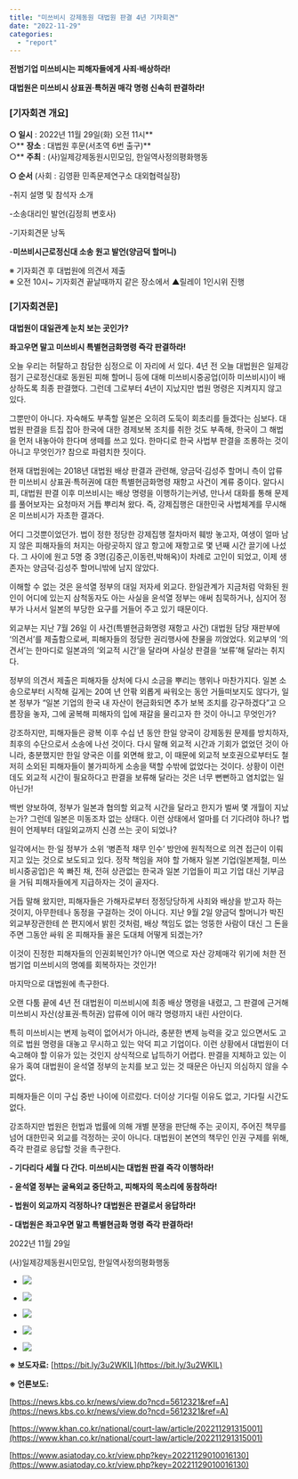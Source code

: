 ```yaml
---
title: "미쓰비시 강제동원 대법원 판결 4년 기자회견"
date: "2022-11-29"
categories: 
  - "report"
---
```


**전범기업 미쓰비시는 피해자들에게 사죄·배상하라!**

**대법원은 미쓰비시 상표권·특허권 매각 명령 신속히 판결하라!**

### **\[기자회견 개요\]**

**○ 일시** : 2022년 11월 29일(화) 오전 11시**  
○** **장소** : 대법원 후문(서초역 6번 출구)**  
○** **주최** : (사)일제강제동원시민모임, 한일역사정의평화행동

**○ 순서** (사회 : 김영환 민족문제연구소 대외협력실장)

\-취지 설명 및 참석자 소개

\-소송대리인 발언(김정희 변호사)

\-기자회견문 낭독

\-**미쓰비시근로정신대 소송 원고 발언(양금덕 할머니)**

※ 기자회견 후 대법원에 의견서 제출  
※ 오전 10시~ 기자회견 끝날때까지 같은 장소에서 ▲릴레이 1인시위 진행

### **\[기자회견문\]**

**대법원이 대일관계 눈치 보는 곳인가?**

**좌고우면 말고 미쓰비시 특별현금화명령 즉각 판결하라!**

오늘 우리는 허탈하고 참담한 심정으로 이 자리에 서 있다. 4년 전 오늘 대법원은 일제강점기 근로정신대로 동원된 피해 할머니 등에 대해 미쓰비시중공업(이하 미쓰비시)이 배상하도록 최종 판결했다. 그런데 그로부터 4년이 지났지만 법원 명령은 지켜지지 않고 있다.

그뿐만이 아니다. 자숙해도 부족할 일본은 오히려 도둑이 회초리를 들겠다는 심보다. 대법원 판결을 트집 잡아 한국에 대한 경제보복 조치를 취한 것도 부족해, 한국이 그 해법을 먼저 내놓아야 한다며 생떼를 쓰고 있다. 한마디로 한국 사법부 판결을 조롱하는 것이 아니고 무엇인가? 참으로 파렴치한 짓이다.

현재 대법원에는 2018년 대법원 배상 판결과 관련해, 양금덕‧김성주 할머니 측이 압류한 미쓰비시 상표권‧특허권에 대한 특별현금화명령 재항고 사건이 계류 중이다. 알다시피, 대법원 판결 이후 미쓰비시는 배상 명령을 이행하기는커녕, 만나서 대화를 통해 문제를 풀어보자는 요청마저 거듭 뿌리쳐 왔다. 즉, 강제집행은 대한민국 사법체계를 무시해 온 미쓰비시가 자초한 결과다.

어디 그것뿐이었던가. 법이 정한 정당한 강제집행 절차마저 훼방 놓고자, 여생이 얼마 남지 않은 피해자들의 처지는 아랑곳하지 않고 항고에 재항고로 몇 년째 시간 끌기에 나섰다. 그 사이에 원고 5명 중 3명(김중곤,이동련,박해옥)이 차례로 고인이 되었고, 이제 생존자는 양금덕‧김성주 할머니밖에 남지 않았다.

이해할 수 없는 것은 윤석열 정부의 대일 저자세 외교다. 한일관계가 지금처럼 악화된 원인이 어디에 있는지 삼척동자도 아는 사실을 윤석열 정부는 애써 침묵하거나, 심지어 정부가 나서서 일본의 부당한 요구를 거들어 주고 있기 때문이다.

외교부는 지난 7월 26일 이 사건(특별현금화명령 재항고 사건) 대법원 담당 재판부에 ‘의견서’를 제출함으로써, 피해자들의 정당한 권리행사에 찬물을 끼얹었다. 외교부의 ‘의견서’는 한마디로 일본과의 ‘외교적 시간’을 달라며 사실상 판결을 ‘보류’해 달라는 취지다.

정부의 의견서 제출은 피해자들 상처에 다시 소금을 뿌리는 행위나 마찬가지다. 일본 소송으로부터 시작해 길게는 20여 년 안팎 외롭게 싸워오는 동안 거들떠보지도 않다가, 일본 정부가 “일본 기업의 한국 내 자산이 현금화되면 추가 보복 조치를 강구하겠다”고 으름장을 놓자, 그에 굴복해 피해자의 입에 재갈을 물리고자 한 것이 아니고 무엇인가?

강조하지만, 피해자들은 광복 이후 수십 년 동안 한일 양국이 강제동원 문제를 방치하자, 최후의 수단으로서 소송에 나선 것이다. 다시 말해 외교적 시간과 기회가 없었던 것이 아니라, 충분했지만 한일 양국은 이를 외면해 왔고, 이 때문에 외교적 보호권으로부터도 철저히 소외된 피해자들이 불가피하게 소송을 택할 수밖에 없었다는 것이다. 상황이 이런데도 외교적 시간이 필요하다고 판결을 보류해 달라는 것은 너무 뻔뻔하고 염치없는 일 아닌가!

백번 양보하여, 정부가 일본과 협의할 외교적 시간을 달라고 한지가 벌써 몇 개월이 지났는가? 그런데 일본은 미동조차 없는 상태다. 이런 상태에서 얼마를 더 기다려야 하나? 법원이 언제부터 대일외교까지 신경 쓰는 곳이 되었나?

일각에서는 한·일 정부가 소위 ‘병존적 채무 인수’ 방안에 원칙적으로 의견 접근이 이뤄지고 있는 것으로 보도되고 있다. 정작 책임을 져야 할 가해자 일본 기업(일본제철, 미쓰비시중공업)은 쏙 빠진 채, 전혀 상관없는 한국과 일본 기업들이 피고 기업 대신 기부금을 거둬 피해자들에게 지급하자는 것이 골자다.

거듭 말해 왔지만, 피해자들은 가해자로부터 정정당당하게 사죄와 배상을 받고자 하는 것이지, 아무한테나 동정을 구걸하는 것이 아니다. 지난 9월 2일 양금덕 할머니가 박진 외교부장관한테 쓴 편지에서 밝힌 것처럼, 배상 책임도 없는 엉뚱한 사람이 대신 그 돈을 주면 그동안 싸워 온 피해자들 꼴은 도대체 어떻게 되겠는가?

이것이 진정한 피해자들의 인권회복인가? 아니면 역으로 자산 강제매각 위기에 처한 전범기업 미쓰비시의 명예를 회복하자는 것인가!

마지막으로 대법원에 촉구한다.

오랜 다툼 끝에 4년 전 대법원이 미쓰비시에 최종 배상 명령을 내렸고, 그 판결에 근거해 미쓰비시 자산(상표권‧특허권) 압류에 이어 매각 명령까지 내린 사안이다.

특히 미쓰비시는 변제 능력이 없어서가 아니라, 충분한 변제 능력을 갖고 있으면서도 고의로 법원 명령을 대놓고 무시하고 있는 악덕 피고 기업이다. 이런 상황에서 대법원이 더 숙고해야 할 이유가 있는 것인지 상식적으로 납득하기 어렵다. 판결을 지체하고 있는 이유가 혹여 대법원이 윤석열 정부의 눈치를 보고 있는 것 때문은 아닌지 의심하지 않을 수 없다.

피해자들은 이미 구십 중반 나이에 이르렀다. 더이상 기다릴 이유도 없고, 기다릴 시간도 없다.

강조하지만 법원은 헌법과 법률에 의해 개별 분쟁을 판단해 주는 곳이지, 주어진 책무를 넘어 대한민국 외교를 걱정하는 곳이 아니다. 대법원이 본연의 책무인 인권 구제를 위해, 즉각 판결로 응답할 것을 촉구한다.

**\- 기다리다 세월 다 간다. 미쓰비시는 대법원 판결 즉각 이행하라!**

**\- 윤석열 정부는 굴욕외교 중단하고, 피해자의 목소리에 동참하라!**

**\- 법원이 외교까지 걱정하나? 대법원은 판결로서 응답하라!**

**\- 대법원은 좌고우면 말고 특별현금화 명령 즉각 판결하라!**

2022년 11월 29일

(사)일제강제동원시민모임, 한일역사정의평화행동

- ![](https://womenandwar.net/kr/wp-content/uploads/2022/11/IMG_1881-4-768x1024.jpg)
    
- ![](https://womenandwar.net/kr/wp-content/uploads/2022/11/IMG_1900-4-1024x768.jpg)
    
- ![](https://womenandwar.net/kr/wp-content/uploads/2022/11/IMG_1932-2-1024x768.jpg)
    
- ![](https://womenandwar.net/kr/wp-content/uploads/2022/11/IMG_1939-4-1024x768.jpg)
    
- ![](https://womenandwar.net/kr/wp-content/uploads/2022/11/IMG_1943-4-1024x768.jpg)
    

**※ 보도자료:** [https://bit.ly/3u2WKIL](https://bit.ly/3u2WKIL)

**※ 언론보도:**

[https://news.kbs.co.kr/news/view.do?ncd=5612321&ref=A](https://news.kbs.co.kr/news/view.do?ncd=5612321&ref=A)

[https://www.khan.co.kr/national/court-law/article/202211291315001](https://www.khan.co.kr/national/court-law/article/202211291315001)

[https://www.asiatoday.co.kr/view.php?key=20221129010016130](https://www.asiatoday.co.kr/view.php?key=20221129010016130)
